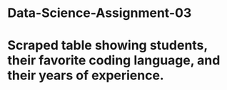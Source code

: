 # Data-Science-Assignment-03
# Scraped table showing students, their favorite coding language, and their years of experience.
